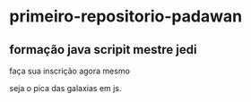 # primeiro-repositorio-padawan
## formação java scripit mestre jedi
faça sua inscrição agora mesmo

seja  o pica das galaxias em js.
